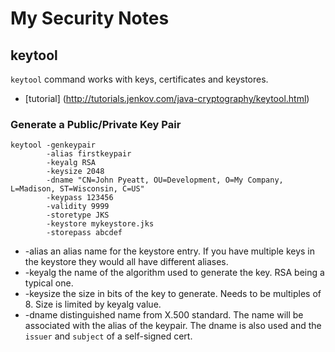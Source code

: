 # My Security Notes

## keytool
`keytool` command works with keys, certificates and keystores.
* [tutorial] (http://tutorials.jenkov.com/java-cryptography/keytool.html)

### Generate a Public/Private Key Pair
```
keytool -genkeypair
        -alias firstkeypair
        -keyalg RSA
        -keysize 2048
        -dname "CN=John Pyeatt, OU=Development, O=My Company, L=Madison, ST=Wisconsin, C=US"
        -keypass 123456
        -validity 9999
        -storetype JKS
        -keystore mykeystore.jks
        -storepass abcdef
```
* -alias an alias name for the keystore entry. If you have multiple keys in the keystore they would
all have different aliases.
* -keyalg the name of the algorithm used to generate the key. RSA being a typical one.
* -keysize the size in bits of the key to generate. Needs to be multiples of 8. Size is limited by keyalg value.
* -dname distinguished name from X.500 standard. The name will be associated with the alias of the keypair. The 
dname is also used and the `issuer` and `subject` of a self-signed cert.
